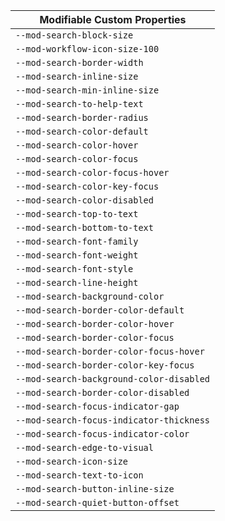 | Modifiable Custom Properties |
| --- |
|`--mod-search-block-size`|
|`--mod-workflow-icon-size-100`|
|`--mod-search-border-width`|
|`--mod-search-inline-size`|
|`--mod-search-min-inline-size`|
|`--mod-search-to-help-text`|
|`--mod-search-border-radius`|
|`--mod-search-color-default`|
|`--mod-search-color-hover`|
|`--mod-search-color-focus`|
|`--mod-search-color-focus-hover`|
|`--mod-search-color-key-focus`|
|`--mod-search-color-disabled`|
|`--mod-search-top-to-text`|
|`--mod-search-bottom-to-text`|
|`--mod-search-font-family`|
|`--mod-search-font-weight`|
|`--mod-search-font-style`|
|`--mod-search-line-height`|
|`--mod-search-background-color`|
|`--mod-search-border-color-default`|
|`--mod-search-border-color-hover`|
|`--mod-search-border-color-focus`|
|`--mod-search-border-color-focus-hover`|
|`--mod-search-border-color-key-focus`|
|`--mod-search-background-color-disabled`|
|`--mod-search-border-color-disabled`|
|`--mod-search-focus-indicator-gap`|
|`--mod-search-focus-indicator-thickness`|
|`--mod-search-focus-indicator-color`|
|`--mod-search-edge-to-visual`|
|`--mod-search-icon-size`|
|`--mod-search-text-to-icon`|
|`--mod-search-button-inline-size`|
|`--mod-search-quiet-button-offset`|
